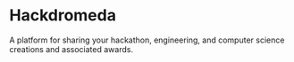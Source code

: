 # Hackdromeda
A platform for sharing your hackathon, engineering, and computer science creations and associated awards.
